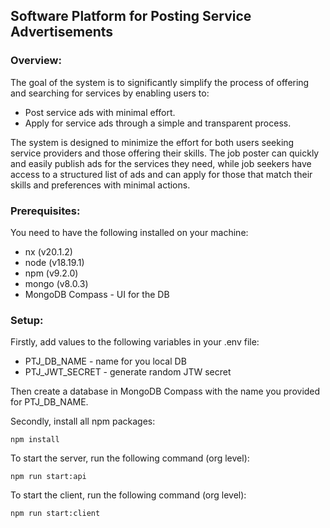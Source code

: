 ## Software Platform for Posting Service Advertisements

### Overview:

The goal of the system is to significantly simplify the process of offering and searching for services by enabling users to:

- Post service ads with minimal effort.
- Apply for service ads through a simple and transparent process.

The system is designed to minimize the effort for both users seeking service providers and those offering their skills. The job poster can quickly and easily publish ads for the services they need, while job seekers have access to a structured list of ads and can apply for those that match their skills and preferences with minimal actions.

### Prerequisites:

You need to have the following installed on your machine:

- nx (v20.1.2)
- node (v18.19.1)
- npm (v9.2.0)
- mongo (v8.0.3)
- MongoDB Compass - UI for the DB

### Setup:

Firstly, add values to the following variables in your .env file:
- PTJ_DB_NAME - name for you local DB
- PTJ_JWT_SECRET - generate random JTW secret

Then create a database in MongoDB Compass with the name you provided for PTJ_DB_NAME.

Secondly, install all npm packages:

```
npm install
```

To start the server, run the following command (org level):

```
npm run start:api
```

To start the client, run the following command (org level):

```
npm run start:client
```
